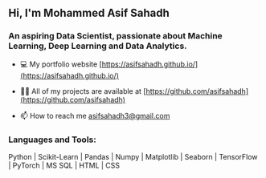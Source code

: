 <h2>Hi, I'm Mohammed Asif Sahadh</h2>
<h3>An aspiring Data Scientist, passionate about Machine Learning, Deep Learning and Data Analytics.</h3>

- 💻 My portfolio website [https://asifsahadh.github.io/](https://asifsahadh.github.io/)

- 👨‍💻 All of my projects are available at [https://github.com/asifsahadh](https://github.com/asifsahadh)

- 📫 How to reach me asifsahadh3@gmail.com

<h3 align="left">Languages and Tools:</h3>

Python  |  Scikit-Learn  |  Pandas  |  Numpy  |  Matplotlib  |  Seaborn  |  TensorFlow  | PyTorch |  MS SQL  |  HTML |  CSS

<!-- <p align="left">
<img src="https://raw.githubusercontent.com/teamedwardforever/Readme-Generator/71f25dd8b98329b168142a6b782a107b75eab178/svg/Skills/Languages/python-original.svg" alt="Python" width="40" height="40"/>
<img src="https://raw.githubusercontent.com/teamedwardforever/Readme-Generator/71f25dd8b98329b168142a6b782a107b75eab178/svg/Skills/ML/Scikit_learn_logo_small.svg" alt="Scikit" width="40" height="40"/>
<img src="https://raw.githubusercontent.com/teamedwardforever/Readme-Generator/71f25dd8b98329b168142a6b782a107b75eab178/svg/Skills/ML/pandas-original.svg" alt="Pandas" width="40" height="40"/>
<img src="https://cdn.worldvectorlogo.com/logos/numpy-1.svg" alt="Numpy" width="35" height="35"/>
<img src="https://upload.wikimedia.org/wikipedia/commons/thumb/0/01/Created_with_Matplotlib-logo.svg/2048px-Created_with_Matplotlib-logo.svg.png" alt="Matplotlib" width="40" height="40"/>
<img src="https://seeklogo.com/images/S/seaborn-logo-244EB2DEC5-seeklogo.com.png" alt="SeaBorn" width="40" height="40"/>
<img src="https://raw.githubusercontent.com/teamedwardforever/Readme-Generator/71f25dd8b98329b168142a6b782a107b75eab178/svg/Skills/ML/tensorflow-icon.svg" alt="Tensorflow" width="40" height="40"/>
<img src="https://raw.githubusercontent.com/teamedwardforever/Readme-Generator/71f25dd8b98329b168142a6b782a107b75eab178/svg/Skills/Database/microsoft-sql-server-logo.svg" alt="Microsoft Sql Server" width="40" height="40"/>
<img src="https://raw.githubusercontent.com/teamedwardforever/Readme-Generator/71f25dd8b98329b168142a6b782a107b75eab178/svg/Skills/Frontend/html5-original-wordmark.svg" alt="HTML" width="40" height="40"/>
<img src="https://raw.githubusercontent.com/teamedwardforever/Readme-Generator/71f25dd8b98329b168142a6b782a107b75eab178/svg/Skills/Frontend/css3-original-wordmark.svg" alt="Css" width="40" height="40"/>
</p> -->
